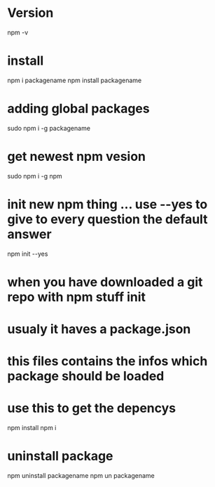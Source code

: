 # Version
npm -v

# install
npm i packagename
npm install packagename

# adding global packages
sudo npm i -g packagename

# get newest npm vesion
sudo npm i -g npm

# init new npm thing ... use --yes to give to every question the default answer
npm init --yes



# when you have downloaded a git repo with npm stuff init
# usualy it haves a package.json
# this files contains the infos which package should be loaded
# use this to get the depencys
npm install
npm i

# uninstall package
npm uninstall packagename
npm un packagename




